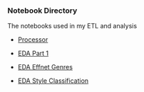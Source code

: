 ### Notebook Directory

The notebooks used in my ETL and analysis

- [Processor](Processor.ipynb)

- [EDA Part 1](EDA%Part%1.ipynb)

- [EDA Effnet Genres](EDA%Effnet%Genres.ipynb)

- [EDA Style Classification](EDA%Style%Classification.ipynb)
